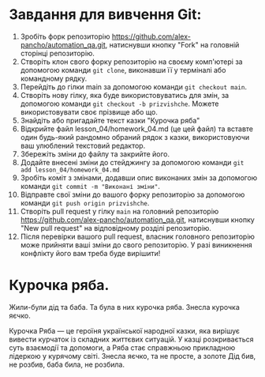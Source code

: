 # Завдання для вивчення Git:

1. Зробіть форк репозиторію https://github.com/alex-pancho/automation_qa.git, натиснувши кнопку "Fork" на головній сторінці репозиторію.
1. Створіть клон свого форку репозиторію на своєму комп'ютері за допомогою команди `git clone`, виконавши її у терміналі або командному рядку.
1. Перейдіть до гілки main за допомогою команди `git checkout main`.
1. Створіть нову гілку, яка буде використовуватись для змін, за допомогою команди `git checkout -b prizvishche`. Можете використовувати своє прізвище або що.
1. Знайдіть або пригадайте текст казки "Курочка ряба"
1. Відкрийте файл lesson_04/homework_04.md (це цей файл) та вставте один будь-який рандомно обраний рядок з казки, використовуючи ваш улюблений текстовий редактор.
1. Збережіть зміни до файлу та закрийте його.
1. Додайте внесені зміни до стейджингу за допомогою команди `git add lesson_04/homework_04.md`
1. Зробіть коміт з змінами, додавши опис виконаних змін за допомогою команди `git commit -m "Виконані зміни"`.
1. Відправте свої зміни до вашого форку репозиторію за допомогою команди `git push origin prizvishche`.
1. Створіть pull request у гілку `main` на головний репозиторію https://github.com/alex-pancho/automation_qa.git, натиснувши кнопку "New pull request" на відповідному розділі репозиторію.
1. Після перевірки вашого pull request, власник головного репозиторію може прийняти ваші зміни до свого репозиторію. У разі виникнення конфлікту його вам треба буде вирішити!

# Курочка ряба.

Жили-були дід та баба. Та була в них курочка ряба. Знесла курочка яєчко.

Курочка Ряба — це героїня української народної казки, яка вирішує вивести курчаток із складних життєвих ситуацій. У казці розкривається суть взаємодії та допомоги, а Ряба стає справжньою прикладною лідеркою у курячому світі.
Знесла яєчко, та не просте, а золоте
Дід бив, не розбив, баба била, не розбила.